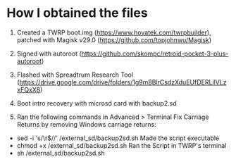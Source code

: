 # How I obtained the files

1. Created a TWRP boot.img (https://www.hovatek.com/twrpbuilder), patched with Magisk v29.0 (https://github.com/topjohnwu/Magisk)
2. Signed with autoroot (https://github.com/skompc/retroid-pocket-3-plus-autoroot)
3. Flashed with Spreadtrum Research Tool (https://drive.google.com/drive/folders/1g9m8BlrCsdzXduEUfDERLilVLzxFQxX8)
4. Boot intro recovery with microsd card with backup2.sd


5. Ran the following commands in Advanced > Terminal
Fix Carriage Returns by removing Windows carriage returns:
- sed -i 's/\r$//' /external_sd/backup2sd.sh
Made the script executable
- chmod +x /external_sd/backup2sd.sh
Ran the Script in TWRP's terminal
- sh /external_sd/backup2sd.sh
